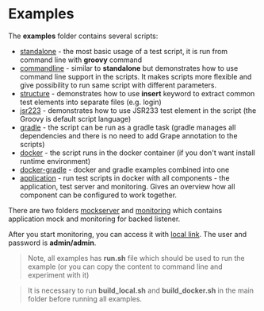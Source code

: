 # Examples

The **examples** folder contains several scripts:  

 - [standalone](standalone) - the most basic usage of a test script, it is run from command line with **groovy** command
 - [commandline](commandline) - similar to __standalone__ but demonstrates how to use command line support in the scripts. It makes scripts more flexible and give possibility to run same script with different parameters.  
 - [structure](structure) - demonstrates how to use __insert__ keyword to extract common test elements into separate files (e.g. login)
 - [jsr223](jsr223) - demonstrates how to use JSR233 test element in the script (the Groovy is default script language)
 - [gradle](gradle) - the script can be run as a gradle task (gradle manages all dependencies and there is no need to add Grape annotation to the scripts)
 - [docker](docker) - the script runs in the docker container (if you don't want install runtime environment)
 - [docker-gradle](docker-gradle) - docker and gradle examples combined into one 
 - [application](application) - run test scripts in docker with all components - the application, test server and monitoring. Gives an overview how all component can be configured to work together.
 
There are two folders [mockserver](mockserver) and [monitoring](monitoring) which contains application mock and monitoring for backed listener.

After you start monitoring, you can access it with [local link](http://localhost:3000). The user and password is __admin/admin__.

> Note, all examples has __run.sh__ file which should be used to run the example (or you can copy the content to command line and experiment with it)

> It is necessary to run __build_local.sh__ and __build_docker.sh__ in the main folder before running all examples.